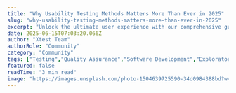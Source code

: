 ```yaml
---
title: "Why Usability Testing Methods Matters More Than Ever in 2025"
slug: "why-usability-testing-methods-matters-more-than-ever-in-2025"
excerpt: "Unlock the ultimate user experience with our comprehensive guide on Usability Testing Methods. Dive deep into industry-leading strategies that enhance user satisfaction and engagement, boosting your websites performance and conversion rates. Dont miss out on the most effective practices to give your digital platforms the competitive edge they deserve!"
date: 2025-06-15T07:03:20.066Z
author: "Xtest Team"
authorRole: "Community"
category: "Community"
tags: ["Testing","Quality Assurance","Software Development","Exploratory Testing","UAT"]
featured: false
readTime: "3 min read"
image: "https://images.unsplash.com/photo-1504639725590-34d0984388bd?w=1200&h=600&fit=crop"
---
```


